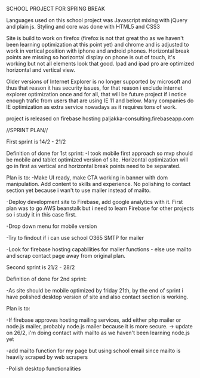 SCHOOL PROJECT FOR SPRING BREAK

Languages used on this school project was Javascript mixing with jQuery and plain js. Styling and core was done with
HTML5 and CSS3

Site is build to work on firefox (firefox is not that great tho as we haven't been learning optimization at this point
yet) and chrome and is adjusted to work in vertical position with iphone and android phones. Horizontal break points are
missing so horizontal display on phone is out of touch, it's working but not all elements look that good. Ipad and ipad
pro are optimized horizontal and vertical view.

Older versions of Internet Explorer is no longer supported by microsoft and thus that reason it has security issues, for
that reason i exclude internet explorer optimization once and for all, that will be future project if i notice enough
trafic from users that are using IE 11 and below. Many companies do IE optimization as extra service nowadays as it
requires tons of work.


project is released on firebase hosting paljakka-consulting.firebaseapp.com

//SPRINT PLAN//

First sprint is 14/2 - 21/2

Definition of done for 1st sprint:
-I took mobile first approach so mvp should be mobile and tablet optimized version of site. Horizontal optimization will
go in first as vertical and horizontal break points need to be separated.

Plan is to:
-Make UI ready, make CTA working in banner with dom manipulation. Add content to skills and experience. No polishing to
contact section yet because i wan't to use mailer instead of mailto.

-Deploy development site to Firebase, add google analytics with it. First plan was to go AWS beanstalk but i need to
learn Firebase for other projects so i study it in this case first.

-Drop down menu for mobile version

-Try to findout if i can use school O365 SMTP for mailer

-Look for firebase hosting capabilities for mailer functions - else use mailto and scrap contact page away from original
plan.

Second sprint is 21/2 - 28/2

Definition of done for 2nd sprint:

-As site should be mobile optimized by friday 21th, by the end of sprint i have polished desktop version of site and
also contact section is working.


Plan is to:

-If firebase approves hosting mailing services, add either php mailer or node.js mailer, probably node.js mailer because
it is more secure. -> update on 26/2, i'm
doing contact with mailto as we haven't been learning node.js yet

-add mailto function for my page but using school email since mailto is heavily scraped by web scrapers

-Polish desktop functionalities